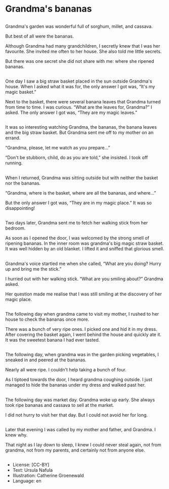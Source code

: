 # Grandma's bananas

##
Grandma's garden was wonderful full of sorghum, millet, and cassava.

But best of all were the bananas.

Although Grandma had many grandchildren, I secretly knew that I was her favourite. She invited me often to her house. She also told me little secrets.

But there was one secret she did not share with me: where she ripened bananas.

##
One day I saw a big straw basket placed in the sun outside Grandma's house. When I asked what it was for, the only answer I got was, “It's my magic basket.”

Next to the basket, there were several banana leaves that Grandma turned from time to time. I was curious. “What are the leaves for, Grandma?” I asked. The only answer I got was, “They are my magic leaves.”

##
It was so interesting watching Grandma, the bananas, the banana leaves and the big straw basket. But Grandma sent me off to my mother on an errand.

“Grandma, please, let me watch as you prepare...”

“Don't be stubborn, child, do as you are told,” she insisted. I took off running.

##
When I returned, Grandma was sitting outside but with neither the basket nor the bananas.

“Grandma, where is the basket, where are all the bananas, and where...”

But the only answer I got was, “They are in my magic place.” It was so disappointing!

##
Two days later, Grandma sent me to fetch her walking stick from her bedroom.

As soon as I opened the door, I was welcomed by the strong smell of ripening bananas. In the inner room was grandma's big magic straw basket. It was well hidden by an old blanket. I lifted it and sniffed that glorious smell.

##
Grandma's voice startled me when she called, “What are you doing? Hurry up and bring me the stick.”

I hurried out with her walking stick. “What are you smiling about?” Grandma asked.

Her question made me realise that I was still smiling at the discovery of her magic place.

##
The following day when grandma came to visit my mother, I rushed to her house to check the bananas once more.

There was a bunch of very ripe ones. I picked one and hid it in my dress. After covering the basket again, I went behind the house and quickly ate it. It was the sweetest banana I had ever tasted.

##
The following day, when grandma was in the garden picking vegetables, I sneaked in and peered at the bananas.

Nearly all were ripe. I couldn't help taking a bunch of four.

As I tiptoed towards the door, I heard grandma coughing outside. I just managed to hide the bananas under my dress and walked past her.

##
The following day was market day. Grandma woke up early. She always took ripe bananas and cassava to sell at the market.

I did not hurry to visit her that day. But I could not avoid her for long.

##
Later that evening I was called by my mother and father, and Grandma. I knew why.

That night as I lay down to sleep, I knew I could never steal again, not from grandma, not from my parents, and certainly not from anyone else.

##
* License: [CC-BY]
* Text: Ursula Nafula
* Illustration: Catherine Groenewald
* Language: en
